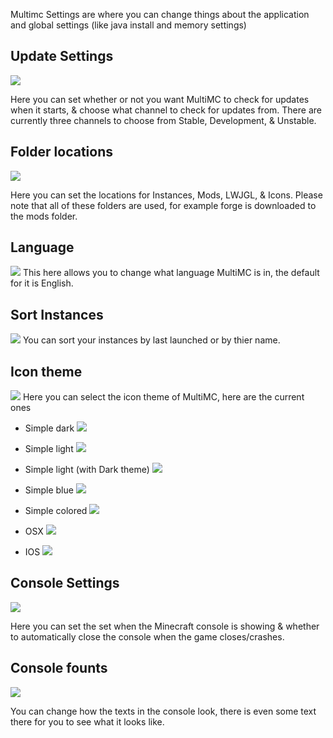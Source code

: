 Multimc Settings are where you can change things about the application and global settings (like java install and memory settings)

## Update Settings
![](http://i.imgur.com/EVG6pj1.png)

Here you can set whether or not you want MultiMC to check for updates when it starts, & choose what channel to check for updates from. There are currently three channels to choose from Stable, Development, & Unstable.

## Folder locations
![](http://i.imgur.com/y3FWNnm.png)

Here you can set the locations for Instances, Mods, LWJGL, & Icons. Please note that all of these folders are used, for example forge is downloaded to the mods folder.

## Language
![](http://i.imgur.com/R6PesWj.png)
This here allows you to change what language MultiMC is in, the default for it is English.

## Sort Instances
![](http://i.imgur.com/pDOGtpr.png)
You can sort your instances by last launched or by thier name.

## Icon theme
![](http://i.imgur.com/JcrxCtE.png)
Here you can select the icon theme of MultiMC, here are the current ones

* Simple dark
![](http://i.imgur.com/GTVLhPg.png)

* Simple light
![](http://i.imgur.com/0tyoSgh.png)

* Simple light (with Dark theme)
![](http://i.imgur.com/HHI3gVy.png)

* Simple blue
![](http://i.imgur.com/jgEY5xN.png)

* Simple colored
![](http://i.imgur.com/VggoFy8.png)

* OSX
![](http://i.imgur.com/s1FgjVL.png)

* IOS
![](http://i.imgur.com/EMoll2d.png)

## Console Settings
![](http://i.imgur.com/5mjVeSz.png)

Here you can set the set when the Minecraft console is showing & whether to automatically close the console when the game closes/crashes.

## Console founts
![](http://i.imgur.com/RRpXlvV.png)

You can change how the texts in the console look, there is even some text there for you to see what it looks like.